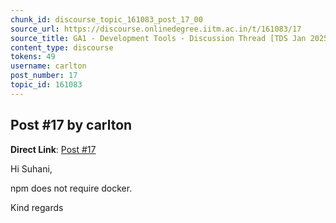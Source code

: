 ```yaml
---
chunk_id: discourse_topic_161083_post_17_00
source_url: https://discourse.onlinedegree.iitm.ac.in/t/161083/17
source_title: GA1 - Development Tools - Discussion Thread [TDS Jan 2025]
content_type: discourse
tokens: 49
username: carlton
post_number: 17
topic_id: 161083
---
```


## Post #17 by carlton

**Direct Link**: [Post #17](https://discourse.onlinedegree.iitm.ac.in/t/161083/17)

Hi Suhani,

npm does not require docker.

Kind regards

